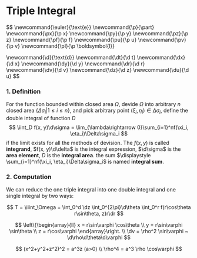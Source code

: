 # Triple Integral

$$
\newcommand{\euler}{\text{e}}
\newcommand{\p}{\part}
\newcommand{\px}{\p x}
\newcommand{\py}{\p y}
\newcommand{\pz}{\p z}
\newcommand{\pf}{\p f}
\newcommand{\pu}{\p u}
\newcommand{\pv}{\p v}
\newcommand{\pl}{\p \boldsymbol{l}}

\newcommand{\d}{\text{d}}
\newcommand{\dt}{\d t}
\newcommand{\dx}{\d x}
\newcommand{\dy}{\d y}
\newcommand{\dr}{\d r}
\newcommand{\dv}{\d v}
\newcommand{\dz}{\d z}
\newcommand{\du}{\d u}
$$



### 1. Definition

For the function bounded within closed area $\Omega$, devide $\Omega$ into arbitrary $n$ closed area $\{\Delta\sigma_i | 1\le i\le n\}$, and pick arbitrary point $(\xi_i, \eta_i)\in\Delta\sigma_i$, define the double integral of function $D$
$$
\iint_D f(x, y)\d\sigma = \lim_{\lambda\rightarrow 0}\sum_{i=1}^nf(\xi_i, \eta_i)\Delta\sigma_i
$$
if the limit exists for all the methods of devision. The $f(x, y)$ is called **integrand**, $f(x, y)\d\delta$ is the integral expression, $\d\sigma$ is the **area element**, $D$ is the **integral area**. the sum $\displaystyle \sum_{i=1}^nf(\xi_i, \eta_i)\Delta\sigma_i$ is named **integral sum**.





### 2. Computation

We can reduce the one triple integral into one double integral and one single integral by two ways:



$$
T = \iiint_\Omega = \int_0^d \dz \int_0^{2\pi}\d\theta \int_0^r f(r\cos\theta r\sin\theta, z)r\dr
$$

$$
\left\{\begin{array}{ll}
x = r\sin\varphi \cos\theta  \\
y = r\sin\varphi \sin\theta  \\
z = r\cos\varphi
\end{array}\right.
\\
\dv = \rho^2 \sin\varphi ~ \d\rho\d\theta\d\varphi
$$



$$
(x^2+y^2+z^2)^2 = a^3z (a>0) \\
\rho^4 = a^3 \rho \cos\varphi
$$
